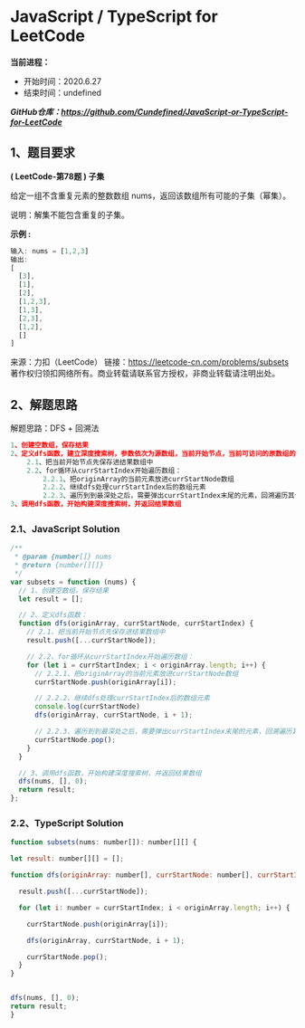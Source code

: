 ﻿# JavaScript / TypeScript for LeetCode 
**当前进程：**

 - 开始时间：2020.6.27 
 - 结束时间：undefined

***GitHub仓库：https://github.com/Cundefined/JavaScript-or-TypeScript-for-LeetCode***



## 1、题目要求
**( LeetCode-第78题 )  子集**
       

给定一组不含重复元素的整数数组 nums，返回该数组所有可能的子集（幂集）。

说明：解集不能包含重复的子集。


 **示例 :**

```javascript
输入: nums = [1,2,3]
输出:
[
  [3],
  [1],
  [2],
  [1,2,3],
  [1,3],
  [2,3],
  [1,2],
  []
]
```
来源：力扣（LeetCode）
链接：https://leetcode-cn.com/problems/subsets
著作权归领扣网络所有。商业转载请联系官方授权，非商业转载请注明出处。

## 2、解题思路
解题思路：DFS + 回溯法
```javascript
1、创建空数组，保存结果
2、定义dfs函数，建立深度搜索树，参数依次为源数组，当前开始节点，当前可访问的原数组的索引位置：
    2.1、把当前开始节点先保存进结果数组中
    2.2、for循环从currStartIndex开始遍历数组：
        2.2.1、把originArray的当前元素放进currStartNode数组
        2.2.2、继续dfs处理currStartIndex后的数组元素
        2.2.3、遍历到到最深处之后，需要弹出currStartIndex末尾的元素，回溯遍历其他节点
3、调用dfs函数，开始构建深度搜索树，并返回结果数组
```

### 2.1、JavaScript Solution

```javascript
/**
 * @param {number[]} nums
 * @return {number[][]}
 */
var subsets = function (nums) {
  // 1、创建空数组，保存结果
  let result = [];

  // 2、定义dfs函数：
  function dfs(originArray, currStartNode, currStartIndex) {
    // 2.1、把当前开始节点先保存进结果数组中
    result.push([...currStartNode]);

    // 2.2、for循环从currStartIndex开始遍历数组：
    for (let i = currStartIndex; i < originArray.length; i++) {
      // 2.2.1、把originArray的当前元素放进currStartNode数组
      currStartNode.push(originArray[i]);

      // 2.2.2、继续dfs处理currStartIndex后的数组元素
      console.log(currStartNode)
      dfs(originArray, currStartNode, i + 1);

      // 2.2.3、遍历到到最深处之后，需要弹出currStartIndex末尾的元素，回溯遍历其他节点
      currStartNode.pop();
    }
  }

  // 3、调用dfs函数，开始构建深度搜索树，并返回结果数组
  dfs(nums, [], 0);
  return result;
};
```


### 2.2、TypeScript Solution

```javascript
function subsets(nums: number[]): number[][] {

let result: number[][] = [];

function dfs(originArray: number[], currStartNode: number[], currStartIndex: number): void {

  result.push([...currStartNode]);

  for (let i: number = currStartIndex; i < originArray.length; i++) {

    currStartNode.push(originArray[i]);

    dfs(originArray, currStartNode, i + 1);

    currStartNode.pop();
  }
}


dfs(nums, [], 0);
return result;
}
```

